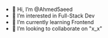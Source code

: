 - 👋 Hi, I’m @Ahmed5aeed
- 👀 I’m interested in Full-Stack Dev
- 🌱 I’m currently learning Frontend
- 💞️ I’m looking to collaborate on "x_x"

<!---
Ahmed5aeed/Ahmed5aeed is a ✨ special ✨ repository because its `README.md` (this file) appears on your GitHub profile.
You can click the Preview link to take a look at your changes.
--->
